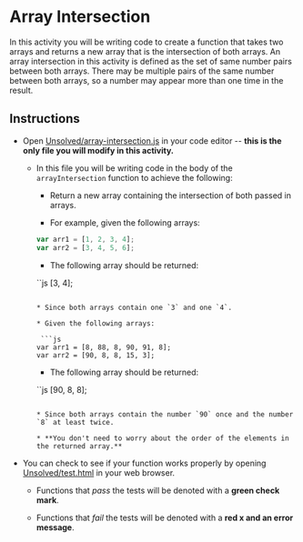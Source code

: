 # Array Intersection

In this activity you will be writing code to create a function that takes two arrays and returns a new array that is the intersection of both arrays. An array intersection in this activity is defined as the set of same number pairs between both arrays. There may be multiple pairs of the same number between both arrays, so a number may appear more than one time in the result.

## Instructions

- Open [Unsolved/array-intersection.js](Unsolved/array-intersection.js) in your code editor -- **this is the only file you will modify in this activity.**

  - In this file you will be writing code in the body of the `arrayIntersection` function to achieve the following:

    - Return a new array containing the intersection of both passed in arrays.

    - For example, given the following arrays:

    ```js
    var arr1 = [1, 2, 3, 4];
    var arr2 = [3, 4, 5, 6];
    ```

    - The following array should be returned:

    ``js
    [3, 4];

    ````

    * Since both arrays contain one `3` and one `4`.

    * Given the following arrays:

     ```js
    var arr1 = [8, 88, 8, 90, 91, 8];
    var arr2 = [90, 8, 8, 15, 3];
    ````

    - The following array should be returned:

    ``js
    [90, 8, 8];

    ```

    * Since both arrays contain the number `90` once and the number `8` at least twice.

    * **You don't need to worry about the order of the elements in the returned array.**
    ```

- You can check to see if your function works properly by opening [Unsolved/test.html](Unsolved/test.html) in your web browser.

  - Functions that _pass_ the tests will be denoted with a **green check mark**.

  - Functions that _fail_ the tests will be denoted with a **red x and an error message**.
